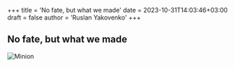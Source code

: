 
+++
title = 'No fate, but what we made'
date = 2023-10-31T14:03:46+03:00
draft = false
author = 'Ruslan Yakovenko'
+++
## No fate, but what we made ##

![Minion](https://octodex.github.com/images/minion.png)

